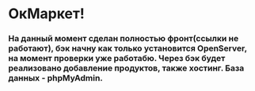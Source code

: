 # ОкМаркет!
### На данный момент сделан полностью фронт(ссылки не работают), бэк начну как только установится OpenServer, на момент проверки уже работабю. Через бэк будет реализовано добавление продуктов, также хостинг. База данных - phpMyAdmin.
